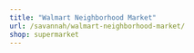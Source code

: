 ```yaml
---
title: "Walmart Neighborhood Market"
url: /savannah/walmart-neighborhood-market/
shop: supermarket
---
```

